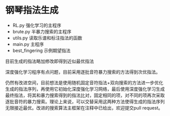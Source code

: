 # 钢琴指法生成

* RL.py 强化学习的主程序
* brute.py 半暴力搜索的主程序
* utils.py 读取乐谱和标注指法的函数
* main.py 主程序
* best_fingering 示例期望指法

目前生成的指法略加修改即得到近似最优指法

深度强化学习程序有点问题，目前采用逐批音符暴力搜索的方法得到次优指法。

仍然有改进空间，目前想法是使用随机固定音符指法+双向搜索的方法进一步优化生成的指法序列，再使用它初始化深度强化学习网络，最后使用深度强化学习生成最终指法，将其和暴力搜索得到的指法比对，固定相同的项，对不同的项再次采取逐批音符的暴力搜索。理论上来说，可以交替采用这两种方法使得生成的指法序列无限接近最优。改进的搜索算法主框架在注释中已给出，欢迎提交pull request。